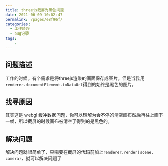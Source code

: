 ```yaml
---
title: threejs截屏为黑色问题
date: 2021-06-09 10:02:47
permalink: /pages/e8f96f/
categories:
  - 工作琐碎
  - bug记录
tags:
    -
---
```

## 问题描述
工作的时候，有个需求是将threejs渲染的画面保存成图片，但是当我用`renderer.documentElement.toDataUrl`得到的始终是黑色的图片。

## 找寻原因
其实这是 webgl 缓冲数据问题，你可以理解为会不停的清空画布然后再往上画下一帧，所以截屏的时候画布被清空了得到的是黑色的。

## 解决问题
解决问题就很简单了，只需要在截屏的代码前加上`renderer.render(scene, camera)`，就可以解决问题了